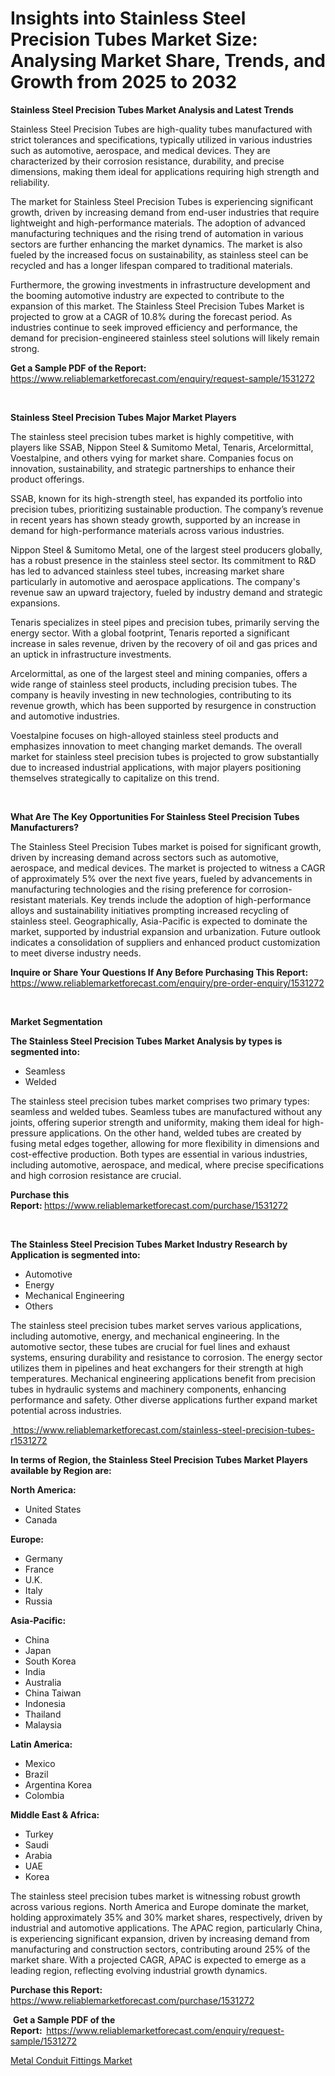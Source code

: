 <p><h1>Insights into Stainless Steel Precision Tubes Market Size: Analysing Market Share, Trends, and Growth from 2025 to 2032</h1></p><p><strong>Stainless Steel Precision Tubes Market Analysis and Latest Trends</strong></p>
<p><p>Stainless Steel Precision Tubes are high-quality tubes manufactured with strict tolerances and specifications, typically utilized in various industries such as automotive, aerospace, and medical devices. They are characterized by their corrosion resistance, durability, and precise dimensions, making them ideal for applications requiring high strength and reliability.</p><p>The market for Stainless Steel Precision Tubes is experiencing significant growth, driven by increasing demand from end-user industries that require lightweight and high-performance materials. The adoption of advanced manufacturing techniques and the rising trend of automation in various sectors are further enhancing the market dynamics. The market is also fueled by the increased focus on sustainability, as stainless steel can be recycled and has a longer lifespan compared to traditional materials.</p><p>Furthermore, the growing investments in infrastructure development and the booming automotive industry are expected to contribute to the expansion of this market. The Stainless Steel Precision Tubes Market is projected to grow at a CAGR of 10.8% during the forecast period. As industries continue to seek improved efficiency and performance, the demand for precision-engineered stainless steel solutions will likely remain strong.</p></p>
<p><strong>Get a Sample PDF of the Report:&nbsp;</strong> <a href="https://www.reliablemarketforecast.com/enquiry/request-sample/1531272?utm_campaign=1080&utm_medium=2&utm_source=Github&utm_content=ia&utm_term=18022025&utm_id=stainless-steel-precision-tubes">https://www.reliablemarketforecast.com/enquiry/request-sample/1531272</a></p>
<p>&nbsp;</p>
<p><strong>Stainless Steel Precision Tubes Major Market Players</strong></p>
<p><p>The stainless steel precision tubes market is highly competitive, with players like SSAB, Nippon Steel & Sumitomo Metal, Tenaris, Arcelormittal, Voestalpine, and others vying for market share. Companies focus on innovation, sustainability, and strategic partnerships to enhance their product offerings.</p><p>SSAB, known for its high-strength steel, has expanded its portfolio into precision tubes, prioritizing sustainable production. The company’s revenue in recent years has shown steady growth, supported by an increase in demand for high-performance materials across various industries.</p><p>Nippon Steel & Sumitomo Metal, one of the largest steel producers globally, has a robust presence in the stainless steel sector. Its commitment to R&D has led to advanced stainless steel tubes, increasing market share particularly in automotive and aerospace applications. The company's revenue saw an upward trajectory, fueled by industry demand and strategic expansions.</p><p>Tenaris specializes in steel pipes and precision tubes, primarily serving the energy sector. With a global footprint, Tenaris reported a significant increase in sales revenue, driven by the recovery of oil and gas prices and an uptick in infrastructure investments.</p><p>Arcelormittal, as one of the largest steel and mining companies, offers a wide range of stainless steel products, including precision tubes. The company is heavily investing in new technologies, contributing to its revenue growth, which has been supported by resurgence in construction and automotive industries.</p><p>Voestalpine focuses on high-alloyed stainless steel products and emphasizes innovation to meet changing market demands. The overall market for stainless steel precision tubes is projected to grow substantially due to increased industrial applications, with major players positioning themselves strategically to capitalize on this trend.</p></p>
<p>&nbsp;</p>
<p><strong>What Are The Key Opportunities For Stainless Steel Precision Tubes Manufacturers?</strong></p>
<p><p>The Stainless Steel Precision Tubes market is poised for significant growth, driven by increasing demand across sectors such as automotive, aerospace, and medical devices. The market is projected to witness a CAGR of approximately 5% over the next five years, fueled by advancements in manufacturing technologies and the rising preference for corrosion-resistant materials. Key trends include the adoption of high-performance alloys and sustainability initiatives prompting increased recycling of stainless steel. Geographically, Asia-Pacific is expected to dominate the market, supported by industrial expansion and urbanization. Future outlook indicates a consolidation of suppliers and enhanced product customization to meet diverse industry needs.</p></p>
<p><strong>Inquire or Share Your Questions If Any Before Purchasing This Report:</strong> <a href="https://www.reliablemarketforecast.com/enquiry/pre-order-enquiry/1531272?utm_campaign=1080&utm_medium=2&utm_source=Github&utm_content=ia&utm_term=18022025&utm_id=stainless-steel-precision-tubes">https://www.reliablemarketforecast.com/enquiry/pre-order-enquiry/1531272</a></p>
<p>&nbsp;</p>
<p><strong>Market Segmentation</strong></p>
<p><strong>The Stainless Steel Precision Tubes Market Analysis by types is segmented into:</strong></p>
<p><ul><li>Seamless</li><li>Welded</li></ul></p>
<p><p>The stainless steel precision tubes market comprises two primary types: seamless and welded tubes. Seamless tubes are manufactured without any joints, offering superior strength and uniformity, making them ideal for high-pressure applications. On the other hand, welded tubes are created by fusing metal edges together, allowing for more flexibility in dimensions and cost-effective production. Both types are essential in various industries, including automotive, aerospace, and medical, where precise specifications and high corrosion resistance are crucial.</p></p>
<p><strong>Purchase this Report:&nbsp;</strong><a href="https://www.reliablemarketforecast.com/purchase/1531272?utm_campaign=1080&utm_medium=2&utm_source=Github&utm_content=ia&utm_term=18022025&utm_id=stainless-steel-precision-tubes">https://www.reliablemarketforecast.com/purchase/1531272</a></p>
<p>&nbsp;</p>
<p><strong>The Stainless Steel Precision Tubes Market Industry Research by Application is segmented into:</strong></p>
<p><ul><li>Automotive</li><li>Energy</li><li>Mechanical Engineering</li><li>Others</li></ul></p>
<p><p>The stainless steel precision tubes market serves various applications, including automotive, energy, and mechanical engineering. In the automotive sector, these tubes are crucial for fuel lines and exhaust systems, ensuring durability and resistance to corrosion. The energy sector utilizes them in pipelines and heat exchangers for their strength at high temperatures. Mechanical engineering applications benefit from precision tubes in hydraulic systems and machinery components, enhancing performance and safety. Other diverse applications further expand market potential across industries.</p></p>
<p><a href="https://www.reliablemarketforecast.com/stainless-steel-precision-tubes-r1531272?utm_campaign=1080&utm_medium=2&utm_source=Github&utm_content=ia&utm_term=18022025&utm_id=stainless-steel-precision-tubes">&nbsp;https://www.reliablemarketforecast.com/stainless-steel-precision-tubes-r1531272</a></p>
<p><strong>In terms of Region, the Stainless Steel Precision Tubes Market Players available by Region are:</strong></p>
<p>
    <p> <strong> North America: </strong>
        <ul>
            <li>United States</li>
            <li>Canada</li>
        </ul>
        </p> 
    <p> <strong> Europe: </strong>
        <ul>
            <li>Germany</li>
            <li>France</li>
            <li>U.K.</li>
            <li>Italy</li>
            <li>Russia</li>
        </ul>
        </p> 
    <p> <strong> Asia-Pacific: </strong>
        <ul>
            <li>China</li>
            <li>Japan</li>
            <li>South Korea</li>
            <li>India</li>
            <li>Australia</li>
            <li>China Taiwan</li>
            <li>Indonesia</li>
            <li>Thailand</li>
            <li>Malaysia</li>
        </ul>
        </p> 
    <p> <strong> Latin America: </strong>
        <ul>
            <li>Mexico</li>
            <li>Brazil</li>
            <li>Argentina Korea</li>
            <li>Colombia</li>
        </ul>
        </p> 
    <p> <strong> Middle East & Africa: </strong>
        <ul>
            <li>Turkey</li>
            <li>Saudi</li>
            <li>Arabia</li>
            <li>UAE</li>
            <li>Korea</li>
        </ul>
    </p>
    </p>
<p><p>The stainless steel precision tubes market is witnessing robust growth across various regions. North America and Europe dominate the market, holding approximately 35% and 30% market shares, respectively, driven by industrial and automotive applications. The APAC region, particularly China, is experiencing significant expansion, driven by increasing demand from manufacturing and construction sectors, contributing around 25% of the market share. With a projected CAGR, APAC is expected to emerge as a leading region, reflecting evolving industrial growth dynamics.</p></p>
<p><strong>Purchase this Report: </strong><a href="https://www.reliablemarketforecast.com/purchase/1531272?utm_campaign=1080&utm_medium=2&utm_source=Github&utm_content=ia&utm_term=18022025&utm_id=stainless-steel-precision-tubes">https://www.reliablemarketforecast.com/purchase/1531272</a></p>
<p>&nbsp;<strong>Get a Sample PDF of the Report:&nbsp;&nbsp;</strong><a href="https://www.reliablemarketforecast.com/enquiry/request-sample/1531272?utm_campaign=1080&utm_medium=2&utm_source=Github&utm_content=ia&utm_term=18022025&utm_id=stainless-steel-precision-tubes">https://www.reliablemarketforecast.com/enquiry/request-sample/1531272</a></p>
<p><strong></strong></p>
<p><p><a href="https://github.com/gdfhhhj/Market-Research-Report-List-7/blob/main/metal-conduit-fittings-market.md?utm_campaign=1080&utm_medium=2&utm_source=Github&utm_content=ia&utm_term=18022025&utm_id=stainless-steel-precision-tubes">Metal Conduit Fittings Market</a></p></p>